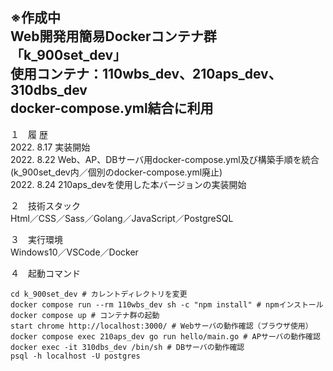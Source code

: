 ※作成中  
Web開発用簡易Dockerコンテナ群  
「k_900set_dev」  
使用コンテナ：110wbs_dev、210aps_dev、310dbs_dev  
docker-compose.yml結合に利用
---

１　履 歴  
2022. 8.17 実装開始  
2022. 8.22 Web、AP、DBサーバ用docker-compose.yml及び構築手順を統合(k_900set_dev内／個別のdocker-compose.yml廃止)  
2022. 8.24 210aps_devを使用した本バージョンの実装開始  

２　技術スタック  
Html／CSS／Sass／Golang／JavaScript／PostgreSQL  

３　実行環境  
Windows10／VSCode／Docker  

４　起動コマンド
```
cd k_900set_dev # カレントディレクトリを変更
docker compose run --rm 110wbs_dev sh -c "npm install" # npmインストール
docker compose up # コンテナ群の起動
start chrome http://localhost:3000/ # Webサーバの動作確認（ブラウザ使用）
docker compose exec 210aps_dev go run hello/main.go # APサーバの動作確認  
docker exec -it 310dbs_dev /bin/sh # DBサーバの動作確認
psql -h localhost -U postgres
```
